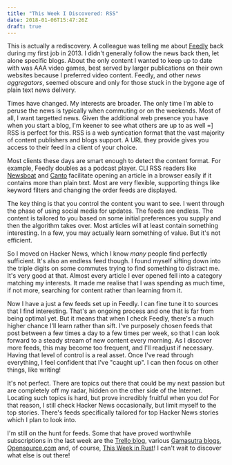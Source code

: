 ```yaml
---
title: "This Week I Discovered: RSS"
date: 2018-01-06T15:47:26Z
draft: true
---
```


This is actually a rediscovery. A colleague was telling me about
[Feedly](https://feedly.com/) back during my first job in 2013. I didn't
generally follow the news back then, let alone specific blogs. About the only
content I wanted to keep up to date with was AAA video games, best served by
larger publications on their own websites because I preferred video content.
Feedly, and other *news aggregators*, seemed obscure and only for those stuck
in the bygone age of plain text news delivery.

Times have changed. My interests are broader. The only time I'm able to peruse
the news is typically when commuting or on the weekends. Most of all, I want
targetted news. Given the additional web presence you have when you start a blog,
I'm keener to see what others are up to as well =] RSS is perfect for this. RSS
is a web syntication format that the vast majority of content publishers and
blogs support. A URL they provide gives you access to their feed in a client of
your choice.

Most clients these days are smart enough to detect the content format. For
example, Feedly doubles as a podcast player. CLI RSS readers like
[Newsboat](https://newsboat.org/) and [Canto](https://codezen.org/canto-ng/)
facilitate opening an article in a browser easily if it contains more than plain
text. Most are very flexible, supporting things like keyword filters and
changing the order feeds are displayed.

The key thing is that you control the content you want to see. I went through
the phase of using social media for updates. The feeds are endless. The content
is tailored to you based on some initial preferences you supply and then the
algorithm takes over. Most articles will at least contain something interesting.
In a few, you may actually learn something of value. But it's not efficient.

So I moved on Hacker News, which I know *many* people find perfectly sufficient.
It's also an endless feed though. I found myself sifting down into the triple
digits on some commutes trying to find something to distract me. It's very good
at that. Almost every article I ever opened fell into a category matching my
interests. It made me realise that I was spending as much time, if not more,
searching for content rather than learning from it.

Now I have a just a few feeds set up in Feedly. I can fine tune it to sources
that I find interesting. That's an ongoing process and one that is far from
being optimal yet. But it means that when I check Feedly, there's a much higher
chance I'll learn rather than sift. I've purposely chosen feeds that post
between a few times a day to a few times per week, so that I can look forward to
a steady stream of new content every morning. As I discover more feeds, this may
become too frequent, and I'll readjust if necessary. Having that level of
control is a real asset. Once I've read through everything, I feel confident
that I've "caught up". I can then focus on other things, like writing!

It's not perfect. There are topics out there that could be my next passion but
are completely off my radar, hidden on the other side of the Internet. Locating
such topics is hard, but prove incredibly fruitful when you do! For that reason,
I still check Hacker News occasionally, but limit myself to the top stories.
There's feeds specifically tailored for top Hacker News stories which I plan to
look into.

I'm still on the hunt for feeds. Some that have proved worthwhile subscriptions
in the last week are the [Trello blog](https://blog.trello.com/), various
[Gamasutra blogs](https://www.gamasutra.com/blogs/),
[Opensource.com](https://opensource.com/) and, of course, [This Week in
Rust](https://this-week-in-rust.org/)! I can't wait to discover what else is out
there!
